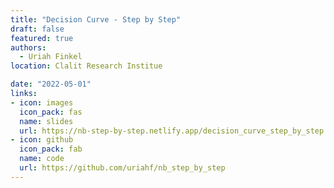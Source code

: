 ```yaml
---
title: "Decision Curve - Step by Step"
draft: false
featured: true
authors: 
  - Uriah Finkel
location: Clalit Research Institue

date: "2022-05-01"
links:
- icon: images
  icon_pack: fas
  name: slides
  url: https://nb-step-by-step.netlify.app/decision_curve_step_by_step
- icon: github
  icon_pack: fab
  name: code
  url: https://github.com/uriahf/nb_step_by_step
---
```

